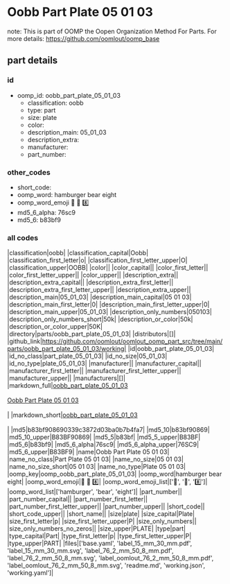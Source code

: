 # Oobb Part Plate 05 01 03  

note: This is part of OOMP the Oopen Organization Method For Parts. For more details: https://github.com/oomlout/oomp_base

##  part details





### id
* oomp_id: oobb_part_plate_05_01_03
  * classification: oobb
  * type: part
  * size: plate
  * color: 
  * description_main: 05_01_03
  * description_extra: 
  * manufacturer: 
  * part_number: 

### other_codes
* short_code: 
* oomp_word: hamburger bear eight
* oomp_word_emoji :hamburger: :bear: :eight:
* md5_6_alpha: 76sc9
* md5_6: b83bf9

### all codes 
|classification|oobb|
|classification_capital|Oobb|
|classification_first_letter|o|
|classification_first_letter_upper|O|
|classification_upper|OOBB|
|color||
|color_capital||
|color_first_letter||
|color_first_letter_upper||
|color_upper||
|description_extra||
|description_extra_capital||
|description_extra_first_letter||
|description_extra_first_letter_upper||
|description_extra_upper||
|description_main|05_01_03|
|description_main_capital|05 01 03|
|description_main_first_letter|0|
|description_main_first_letter_upper|0|
|description_main_upper|05_01_03|
|description_only_numbers|050103|
|description_only_numbers_short|50k|
|description_or_color|50k|
|description_or_color_upper|50K|
|directory|parts/oobb_part_plate_05_01_03|
|distributors|[]|
|github_link|https://github.com/oomlout/oomlout_oomp_part_src/tree/main/parts/oobb_part_plate_05_01_03/working|
|id|oobb_part_plate_05_01_03|
|id_no_class|part_plate_05_01_03|
|id_no_size|05_01_03|
|id_no_type|plate_05_01_03|
|manufacturer||
|manufacturer_capital||
|manufacturer_first_letter||
|manufacturer_first_letter_upper||
|manufacturer_upper||
|manufacturers|[]|
|markdown_full|[oobb_part_plate_05_01_03](https://github.com/oomlout/oomlout_oomp_part_src/tree/main/parts/oobb_part_plate_05_01_03/working)<br>[](https://github.com/oomlout/oomlout_oomp_part_src/tree/main/parts/oobb_part_plate_05_01_03/working)<br>[Oobb Part Plate 05 01 03](https://github.com/oomlout/oomlout_oomp_part_src/tree/main/parts/oobb_part_plate_05_01_03/working)<br><br>|
|markdown_short|[oobb_part_plate_05_01_03](https://github.com/oomlout/oomlout_oomp_part_src/tree/main/parts/oobb_part_plate_05_01_03/working)<br><br>|
|md5|b83bf908690339c3872d03ba0b7b4fa7|
|md5_10|b83bf90869|
|md5_10_upper|B83BF90869|
|md5_5|b83bf|
|md5_5_upper|B83BF|
|md5_6|b83bf9|
|md5_6_alpha|76sc9|
|md5_6_alpha_upper|76SC9|
|md5_6_upper|B83BF9|
|name|Oobb Part Plate 05 01 03|
|name_no_class|Part Plate 05 01 03|
|name_no_size|05 01 03|
|name_no_size_short|05 01 03|
|name_no_type|Plate 05 01 03|
|oomp_key|oomp_oobb_part_plate_05_01_03|
|oomp_word|hamburger bear eight|
|oomp_word_emoji|:hamburger: :bear: :eight:|
|oomp_word_emoji_list|[':hamburger:', ':bear:', ':eight:']|
|oomp_word_list|['hamburger', 'bear', 'eight']|
|part_number||
|part_number_capital||
|part_number_first_letter||
|part_number_first_letter_upper||
|part_number_upper||
|short_code||
|short_code_upper||
|short_name||
|size|plate|
|size_capital|Plate|
|size_first_letter|p|
|size_first_letter_upper|P|
|size_only_numbers||
|size_only_numbers_no_zeros||
|size_upper|PLATE|
|type|part|
|type_capital|Part|
|type_first_letter|p|
|type_first_letter_upper|P|
|type_upper|PART|
|files|['base.yaml', 'label_15_mm_30_mm.pdf', 'label_15_mm_30_mm.svg', 'label_76_2_mm_50_8_mm.pdf', 'label_76_2_mm_50_8_mm.svg', 'label_oomlout_76_2_mm_50_8_mm.pdf', 'label_oomlout_76_2_mm_50_8_mm.svg', 'readme.md', 'working.json', 'working.yaml']|
